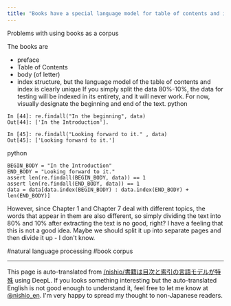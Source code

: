 ```yaml
---
title: "Books have a special language model for table of contents and index"
---
```


Problems with using books as a corpus

The books are
- preface
- Table of Contents
- body (of letter)
- index
structure, but the language model of the table of contents and index is clearly unique
If you simply split the data 80%-10%, the data for testing will be indexed in its entirety, and it will never work.
For now, visually designate the beginning and end of the text.
python

```
In [44]: re.findall("In the beginning", data)
Out[44]: ['In the Introduction'].

In [45]: re.findall("Looking forward to it." , data)
Out[45]: ['Looking forward to it.']
```


python

```
BEGIN_BODY = "In the Introduction"
END_BODY = "Looking forward to it."
assert len(re.findall(BEGIN_BODY, data)) == 1
assert len(re.findall(END_BODY, data)) == 1
data = data[data.index(BEGIN_BODY) : data.index(END_BODY) + len(END_BODY)] 
```


However, since Chapter 1 and Chapter 7 deal with different topics, the words that appear in them are also different, so simply dividing the text into 80% and 10% after extracting the text is no good, right? I have a feeling that this is not a good idea.
Maybe we should split it up into separate pages and then divide it up - I don't know.

#natural language processing #book corpus

---
This page is auto-translated from [/nishio/書籍は目次と索引の言語モデルが特殊](https://scrapbox.io/nishio/書籍は目次と索引の言語モデルが特殊) using DeepL. If you looks something interesting but the auto-translated English is not good enough to understand it, feel free to let me know at [@nishio_en](https://twitter.com/nishio_en). I'm very happy to spread my thought to non-Japanese readers.